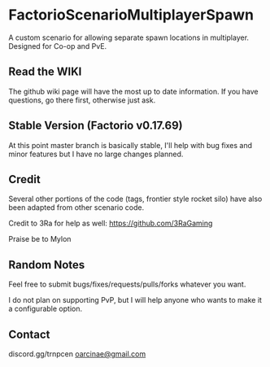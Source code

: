 # FactorioScenarioMultiplayerSpawn
A custom scenario for allowing separate spawn locations in multiplayer. Designed for Co-op and PvE. 

## Read the WIKI
The github wiki page will have the most up to date information. If you have questions, go there first, otherwise just ask.

## Stable Version (Factorio v0.17.69)
At this point master branch is basically stable, I'll help with bug fixes and minor features but I have no large changes planned.

## Credit
Several other portions of the code (tags, frontier style rocket silo) have also been adapted from other scenario code.

Credit to 3Ra for help as well: https://github.com/3RaGaming

Praise be to Mylon

## Random Notes
Feel free to submit bugs/fixes/requests/pulls/forks whatever you want.

I do not plan on supporting PvP, but I will help anyone who wants to make it a configurable option.

## Contact
discord.gg/trnpcen
oarcinae@gmail.com
